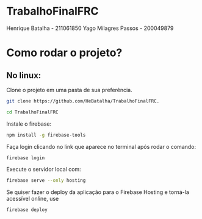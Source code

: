 # TrabalhoFinalFRC

Henrique Batalha - 211061850 
Yago Milagres Passos - 200049879


# Como rodar o projeto?

## No linux:

Clone o projeto em uma pasta de sua preferência.

```bash
git clone https://github.com/HeBatalha/TrabalhoFinalFRC.
```

```bash
cd TrabalhoFinalFRC
```

Instale o firebase:

```bash
npm install -g firebase-tools
```

Faça login clicando no link que aparece no terminal após rodar o comando:

```bash
firebase login
``` 

Execute o servidor local com:

```bash
firebase serve --only hosting
```

Se quiser fazer o deploy da aplicação para o Firebase Hosting e torná-la acessível online, use

```bash
firebase deploy
```
